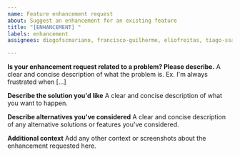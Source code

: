```yaml
---
name: Feature enhancement request
about: Suggest an enhancement for an existing feature
title: "[ENHANCEMENT] "
labels: enhancement
assignees: diogofscmariano, francisco-guilherme, eliofreitas, tiago-ssantos

---
```


**Is your enhancement request related to a problem? Please describe.**
A clear and concise description of what the problem is. Ex. I'm always frustrated when [...]

**Describe the solution you'd like**
A clear and concise description of what you want to happen.

**Describe alternatives you've considered**
A clear and concise description of any alternative solutions or features you've considered.

**Additional context**
Add any other context or screenshots about the enhancement requested here.
